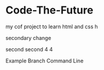 # Code-The-Future
my cof project to learn html and css
h

secondary change

second second 4 4

Example Branch Command Line